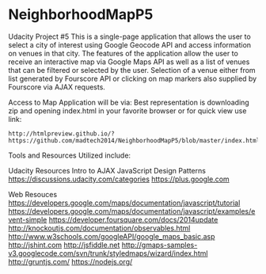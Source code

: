 # NeighborhoodMapP5
Udacity Project #5
This is a single-page application that allows the user to select a city of interest using Google Geocode API and access information on venues in that city.
The features of the application allow the user to receive an interactive map via Google Maps API as well as a list of venues that 
can be filtered or selected by the user. Selection of a venue either from list generated by Fourscore API or clicking on map
markers also supplied by Fourscore via AJAX requests.

Access to Map Application will be via:
	Best representation is downloading zip and opening index.html in your favorite browser or for quick view use link:	
	
	http://htmlpreview.github.io/?https://github.com/madtech2014/NeighborhoodMapP5/blob/master/index.html


Tools and Resources Utilized include:

Udacity Resources
  Intro to AJAX
  JavaScript Design Patterns
  https://discussions.udacity.com/categories
  https://plus.google.com
  
Web Resouces
https://developers.google.com/maps/documentation/javascript/tutorial
https://developers.google.com/maps/documentation/javascript/examples/event-simple
https://developer.foursquare.com/docs/2014update
http://knockoutjs.com/documentation/observables.html
http://www.w3schools.com/googleAPI/google_maps_basic.asp
http://jshint.com
http://jsfiddle.net
http://gmaps-samples-v3.googlecode.com/svn/trunk/styledmaps/wizard/index.html
http://gruntjs.com/
https://nodejs.org/
